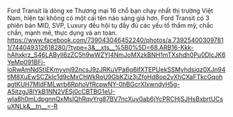 Ford Transit là dòng xe Thương mại 16 chỗ bạn chạy nhất thị trường Việt Nam, hiện tại  không có một cái tên nào sáng giá hơn. Ford Transit có 3 phiên bản MID, SVP, Luxury đều hội tụ đầy đủ các yếu tố thẩm mỹ, chắc chắn, mạnh mẽ, thực dụng và an toàn.
https://www.facebook.com/739043046452240/photos/a.739254003097811/744049312618280/?type=3&__xts__%5B0%5D=68.ARB16-Kkk-hAhxkrz_S46LAByIl6zZC5h9wWZYI4NmJoMXzkBNH1mTXshdh0Pu0DlcJK6YeMp091BFi-loRwAmNdStIEKmyvnj92ncsJ9zJRKuVPa6g6ifXTEPUekSSMyhdsiqz0XJn94tlM8XuEwSCZkIc1d9cMxChWkRoU9GbKZiz3jZfoHd8op2vXhCXaFTkcGqohagtKUH7MldFMLwrb6RphoVfRcpwNY-0hBGcrXIxwndyH5g-A5itzgJ8lYkB1NN2VESj0cCBTBG1eU-wIa8h0mLdpgnnQxMsIQhRqyYrg87BV7ncXuy0ab6jYcPRCHjSJHsBxbrtUCsuXNLk&__tn__=-R
